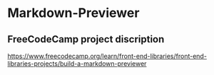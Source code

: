 # Markdown-Previewer
## FreeCodeCamp project discription
https://www.freecodecamp.org/learn/front-end-libraries/front-end-libraries-projects/build-a-markdown-previewer
